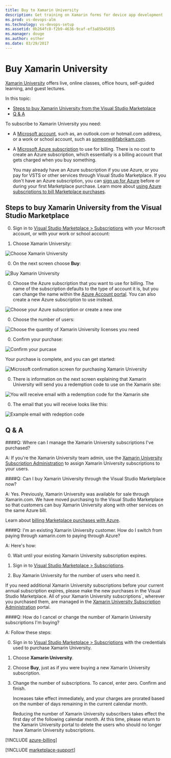 ```yaml
---
title: Buy to Xamarin University
description: Get training on Xamarin forms for device app development
ms.prod: vs-devops-alm
ms.technology: vs-devops-setup
ms.assetid: 0b264fc8-f2b9-4636-9caf-ef3a85b45835
ms.manager: douge
ms.author: esther
ms.date: 03/29/2017
---
```


#	Buy Xamarin University

[Xamarin University](https://www.xamarin.com/university) offers live, online classes, office hours, self-guided learning,
and guest lectures.

In this topic:

 * [Steps to buy Xamarin University from the Visual Studio Marketplace](#buy-it)
 * [Q & A](#q-n-a)

To subscribe to Xamarin University you need:

*	A [Microsoft account](https://www.microsoft.com/account), such as, an outlook.com or hotmail.com address,
or a work or school account, such as someone@fabrikam.com.

*	A [Microsoft Azure subscription](https://azure.microsoft.com/en-us/pricing/purchase-options/) 
to use for billing.  There is no cost to create an Azure subscription, which essentially is a billing account
that gets charged when you buy something.

	You may already have an Azure subscription if you use Azure, or you pay for VSTS or other 
	services through Visual Studio Marketplace.  If you don't have an Azure subscription, you can 
	[sign up for Azure](https://portal.azure.com) 
	before or during your first Marketplace purchase. Learn more about 
	[using Azure subscriptions to bill Marketplace purchases](#azure-billing).


<a name="buy-it"></a>
##	Steps to buy Xamarin University from the Visual Studio Marketplace

0.	Sign in to 
[Visual Studio Marketplace > Subscriptions](https://marketplace.visualstudio.com/subscriptions) 
with your Microsoft account, or with your work or school account:

0. Choose Xamarin University:

 ![Choose Xamarin University](_img/xamarin/01-marketplace.png)

0. On the next screen choose **Buy**:

 ![Buy Xamarin University](_img/xamarin/02-xamarin-univ.png)

0. Choose the Azure subscription that you want to use for billing.  The name of the subscription defaults to the type of account it is, but you can change the name within the [Azure Account portal](https://portal.azure.com).  You can also create a new Azure subscription to use instead.

 ![Choose your Azure subscription or create a new one](_img/xamarin/03-xamarin-id.png)

0. Choose the number of users:

 ![Choose the quantity of Xamarin University licenses you need](_img/xamarin/04-xamarin-quantity.png)

0. Confirm your purchase:

 ![Confirm your purcase](_img/xamarin/05-xamarin-confirm.png)

 Your purchase is complete, and you can get started:

 ![Microsoft confirmation screen for purchasing Xamarin University](_img/xamarin/06-ms-confirm.png)

0. There is information on the next screen explaining that Xamarin University will send you a redemption
code to use on the Xamarin site:

 ![You will receive email with a redemption code for the Xamarin site](_img/xamarin/07-email-notice.png)

0. The email that you will receive looks like this:

 ![Example email with redeption code](_img/xamarin/08-xamarin-email.png)


<a name="q-n-a"></a>

## Q & A

####Q:  Where can I manage the Xamarin University subscriptions I've purchased?

A: If you're the Xamarin University team admin, use the [Xamarin University Subscription Administration](https://university.xamarin.com/subscriptions) to assign Xamarin University subscriptions to your users.


####Q:	Can I buy Xamarin University through the Visual Studio Marketplace now?

A: Yes.  Previously, Xamarin University was available for sale through Xamarin.com. We have moved purchasing to the Visual Studio Marketplace so that customers can buy Xamarin University along with other services on the same Azure bill.

Learn about [billing Marketplace purchases with Azure](#azure-billing).


####Q:	I'm an existing Xamarin University customer.  How do I switch from paying through xamarin.com to paying through Azure?

A: Here's how:

0. Wait until your existing Xamarin University subscription expires.

0. Sign in to [Visual Studio Marketplace > Subscriptions](https://marketplace.visualstudio.com/subscriptions).

0. Buy Xamarin University for the number of users who need it.

  If you need additional Xamarin University subscriptions before your current annual subscription expires, 
  please make the new purchases in the Visual Studio Marketplace. All of your Xamarin University subscriptions`, 
  wherever you purchased them, are managed in the [Xamarin University Subscription Administration](https://university.xamarin.com/subscriptions) portal.


####Q:	How do I cancel or change the number of Xamarin University subscriptions I'm buying?

A: Follow these steps:

0. Sign in to [Visual Studio Marketplace > Subscriptions](https://marketplace.visualstudio.com/subscriptions) 
with the credentials used to purchase Xamarin University.

0. Choose **Xamarin University**.

0. Choose **Buy**, just as if you were buying a new Xamarin University subscription.

0. Change the number of subscriptions. To cancel, enter zero.  Confirm and finish.

	Increases take effect immediately, and your charges are prorated based on the number of days remaining in the current 
	calendar month.
	
	Reducing the number of Xamarin University subscribers takes effect the first day of the following calendar month. At
	this time, please return to the Xamarin University portal to delete the users who should no longer have 
	Xamarin University subscriptions.


<a name="azure-billing"></a>

[!INCLUDE [azure-billing](_shared/qa-azure-billing.md)]

[!INCLUDE [marketplace-support](_shared/qa-marketplace-support.md)]
